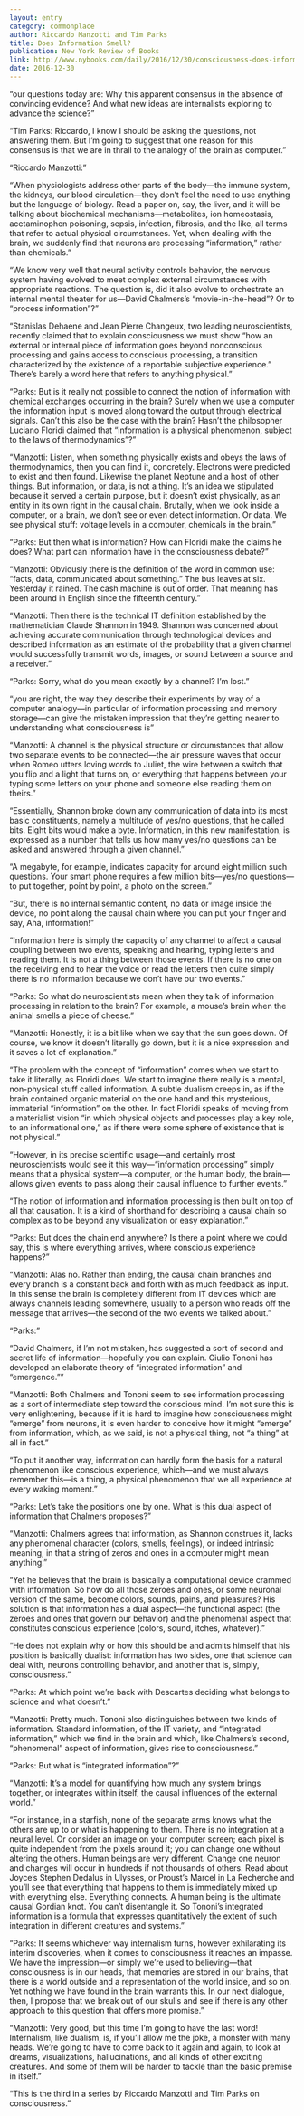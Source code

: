 ```yaml
---
layout: entry
category: commonplace
author: Riccardo Manzotti and Tim Parks
title: Does Information Smell?
publication: New York Review of Books
link: http://www.nybooks.com/daily/2016/12/30/consciousness-does-information-smell/
date: 2016-12-30
---
```


“our questions today are: Why this apparent consensus in the absence of convincing evidence? And what new ideas are internalists exploring to advance the science?”

“Tim Parks: Riccardo, I know I should be asking the questions, not answering them. But I’m going to suggest that one reason for this consensus is that we are in thrall to the analogy of the brain as computer.”

“Riccardo Manzotti:”

“When physiologists address other parts of the body—the immune system, the kidneys, our blood circulation—they don’t feel the need to use anything but the language of biology. Read a paper on, say, the liver, and it will be talking about biochemical mechanisms—metabolites, ion homeo­stasis, acetaminophen poisoning, sepsis, infection, fibrosis, and the like, all terms that refer to actual physical circumstances. Yet, when dealing with the brain, we suddenly find that neurons are processing “information,” rather than chemicals.”

“We know very well that neural activity controls behavior, the nervous system having evolved to meet complex external circumstances with appropriate reactions. The question is, did it also evolve to orchestrate an internal mental theater for us—David Chalmers’s “movie-in-the-head”? Or to “process information”?”

“Stanislas Dehaene and Jean Pierre Changeux, two leading neuroscientists, recently claimed that to explain consciousness we must show “how an external or internal piece of information goes beyond nonconscious processing and gains access to conscious processing, a transition characterized by the existence of a reportable subjective experience.” There’s barely a word here that refers to anything physical.”

“Parks: But is it really not possible to connect the notion of information with chemical exchanges occurring in the brain? Surely when we use a computer the information input is moved along toward the output through electrical signals. Can’t this also be the case with the brain? Hasn’t the philosopher Luciano Floridi claimed that “information is a physical phenomenon, subject to the laws of thermodynamics”?”

“Manzotti: Listen, when something physically exists and obeys the laws of thermodynamics, then you can find it, concretely. Electrons were predicted to exist and then found. Likewise the planet Neptune and a host of other things. But information, or data, is not a thing. It’s an idea we stipulated because it served a certain purpose, but it doesn’t exist physically, as an entity in its own right in the causal chain. Brutally, when we look inside a computer, or a brain, we don’t see or even detect information. Or data. We see physical stuff: voltage levels in a computer, chemicals in the brain.”

“Parks: But then what is information? How can Floridi make the claims he does? What part can information have in the consciousness debate?”

“Manzotti: Obviously there is the definition of the word in common use: “facts, data, communicated about something.” The bus leaves at six. Yesterday it rained. The cash machine is out of order. That meaning has been around in English since the fifteenth century.”

“Manzotti: Then there is the technical IT definition established by the mathematician Claude Shannon in 1949. Shannon was concerned about achieving accurate communication through technological devices and described information as an estimate of the probability that a given channel would successfully transmit words, images, or sound between a source and a receiver.”

“Parks: Sorry, what do you mean exactly by a channel? I’m lost.”

“you are right, the way they describe their experiments by way of a computer analogy—in particular of information processing and memory storage—can give the mistaken impression that they’re getting nearer to understanding what consciousness is”

“Manzotti: A channel is the physical structure or circumstances that allow two separate events to be connected—the air pressure waves that occur when Romeo utters loving words to Juliet, the wire between a switch that you flip and a light that turns on, or everything that happens between your typing some letters on your phone and someone else reading them on theirs.”

“Essentially, Shannon broke down any communication of data into its most basic constituents, namely a multitude of yes/no questions, that he called bits. Eight bits would make a byte. Information, in this new manifestation, is expressed as a number that tells us how many yes/no questions can be asked and answered through a given channel.”

“A megabyte, for example, indicates capacity for around eight million such questions. Your smart phone requires a few million bits—yes/no questions—to put together, point by point, a photo on the screen.”

“But, there is no internal semantic content, no data or image inside the device, no point along the causal chain where you can put your finger and say, Aha, information!”

“Information here is simply the capacity of any channel to affect a causal coupling between two events, speaking and hearing, typing letters and reading them. It is not a thing between those events. If there is no one on the receiving end to hear the voice or read the letters then quite simply there is no information because we don’t have our two events.”

“Parks: So what do neuroscientists mean when they talk of information processing in relation to the brain? For example, a mouse’s brain when the animal smells a piece of cheese.”

“Manzotti: Honestly, it is a bit like when we say that the sun goes down. Of course, we know it doesn’t literally go down, but it is a nice expression and it saves a lot of explanation.”

“The problem with the concept of “information” comes when we start to take it literally, as Floridi does. We start to imagine there really is a mental, non-physical stuff called information. A subtle dualism creeps in, as if the brain contained organic material on the one hand and this mysterious, immaterial “information” on the other. In fact Floridi speaks of moving from a materialist vision “in which physical objects and processes play a key role, to an informational one,” as if there were some sphere of existence that is not physical.”

“However, in its precise scientific usage—and certainly most neuroscientists would see it this way—“information processing” simply means that a physical system—a computer, or the human body, the brain—allows given events to pass along their causal influence to further events.”

“The notion of information and information processing is then built on top of all that causation. It is a kind of shorthand for describing a causal chain so complex as to be beyond any visualization or easy explanation.”

“Parks: But does the chain end anywhere? Is there a point where we could say, this is where everything arrives, where conscious experience happens?”

“Manzotti: Alas no. Rather than ending, the causal chain branches and every branch is a constant back and forth with as much feedback as input. In this sense the brain is completely different from IT devices which are always channels leading somewhere, usually to a person who reads off the message that arrives—the second of the two events we talked about.”

“Parks:”

“David Chalmers, if I’m not mistaken, has suggested a sort of second and secret life of information—hopefully you can explain. Giulio Tononi has developed an elaborate theory of “integrated information” and “emergence.””

“Manzotti: Both Chalmers and Tononi seem to see information processing as a sort of intermediate step toward the conscious mind. I’m not sure this is very enlightening, because if it is hard to imagine how consciousness might “emerge” from neurons, it is even harder to conceive how it might “emerge” from information, which, as we said, is not a physical thing, not “a thing” at all in fact.”

“To put it another way, information can hardly form the basis for a natural phenomenon like conscious experience, which—and we must always remember this—is a thing, a physical phenomenon that we all experience at every waking moment.”

“Parks: Let’s take the positions one by one. What is this dual aspect of information that Chalmers proposes?”

“Manzotti: Chalmers agrees that information, as Shannon construes it, lacks any phenomenal character (colors, smells, feelings), or indeed intrinsic meaning, in that a string of zeros and ones in a computer might mean anything.”

“Yet he believes that the brain is basically a computational device crammed with information. So how do all those zeroes and ones, or some neuronal version of the same, become colors, sounds, pains, and pleasures? His solution is that information has a dual aspect—the functional aspect (the zeroes and ones that govern our behavior) and the phenomenal aspect that constitutes conscious experience (colors, sound, itches, whatever).”

“He does not explain why or how this should be and admits himself that his position is basically dualist: information has two sides, one that science can deal with, neurons controlling behavior, and another that is, simply, consciousness.”

“Parks: At which point we’re back with Descartes deciding what belongs to science and what doesn’t.”

“Manzotti: Pretty much. Tononi also distinguishes between two kinds of information. Standard information, of the IT variety, and “integrated information,” which we find in the brain and which, like Chalmers’s second, “phenomenal” aspect of information, gives rise to consciousness.”

“Parks: But what is “integrated information”?”

“Manzotti: It’s a model for quantifying how much any system brings together, or integrates within itself, the causal influences of the external world.”

“For instance, in a starfish, none of the separate arms knows what the others are up to or what is happening to them. There is no integration at a neural level. Or consider an image on your computer screen; each pixel is quite independent from the pixels around it; you can change one without altering the others. Human beings are very different. Change one neuron and changes will occur in hundreds if not thousands of others. Read about Joyce’s Stephen Dedalus in Ulysses, or Proust’s Marcel in La Recherche and you’ll see that everything that happens to them is immediately mixed up with everything else. Everything connects. A human being is the ultimate causal Gordian knot. You can’t disentangle it. So Tononi’s integrated information is a formula that expresses quantitatively the extent of such integration in different creatures and systems.”

“Parks: It seems whichever way internalism turns, however exhilarating its interim discoveries, when it comes to consciousness it reaches an impasse. We have the impression—or simply we’re used to believing—that consciousness is in our heads, that memories are stored in our brains, that there is a world outside and a representation of the world inside, and so on. Yet nothing we have found in the brain warrants this. In our next dialogue, then, I propose that we break out of our skulls and see if there is any other approach to this question that offers more promise.”

“Manzotti: Very good, but this time I’m going to have the last word! Internalism, like dualism, is, if you’ll allow me the joke, a monster with many heads. We’re going to have to come back to it again and again, to look at dreams, visualizations, hallucinations, and all kinds of other exciting creatures. And some of them will be harder to tackle than the basic premise in itself.”

“This is the third in a series by Riccardo Manzotti and Tim Parks on consciousness.”
